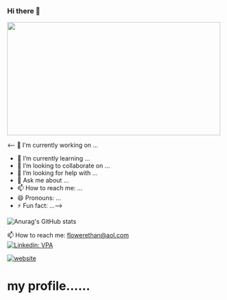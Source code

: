  ### Hi there 👋
<img style="-webkit-user-select: none;margin: auto;cursor: zoom-in;" src="https://www.pentalog.com/wp-content/uploads/2020/03/DevOps-engineer-job-roles-and-responsibilities.png" width="497" height="264">

<-- 🔭 I’m currently working on ...
- 🌱 I’m currently learning ...
- 👯 I’m looking to collaborate on ...
- 🤔 I’m looking for help with ...
- 💬 Ask me about ...
- 📫 How to reach me: ...
- 😄 Pronouns: ...
- ⚡ Fun fact: ...-->


![Anurag's GitHub stats](https://github-readme-stats.vercel.app/api?username=ethanflower1903&show_icons=true&theme=onedark)<br>



 
📫 How to reach me: flowerethan@aol.com <br>
[![Linkedin: VPA](https://img.shields.io/badge/linkedin-%230077B5.svg?&style=for-the-badge&logo=linkedin&logoColor=white)](https://www.linkedin.com/in/ethanflower1903/)

[![website](https://img.shields.io/badge/stackoverflow-c8d6e5.svg?&style=for-the-badge&logo=stackoverflow&logoColor=orange)](https://stackoverflow.com/users/17020883/ethan)
# my profile......
